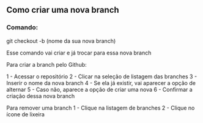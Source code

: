 ## Como criar uma nova branch

### Comando:

git checkout -b (nome da sua nova branch)

Esse comando vai criar e já trocar para essa nova branch

Para criar a branch pelo Github:

1 - Acessar o repositório
2 - Clicar na seleção de listagem das branches
3 - Inserir o nome da nova branch
4 - Se ela já existir, vai aparecer a opção de alternar
5 - Caso não, aparece a opção de criar uma nova
6 - Confirmar a criação dessa nova branch

Para remover uma branch
 1 - Clique na listagem de branches
 2 - Clique no ícone de lixeira